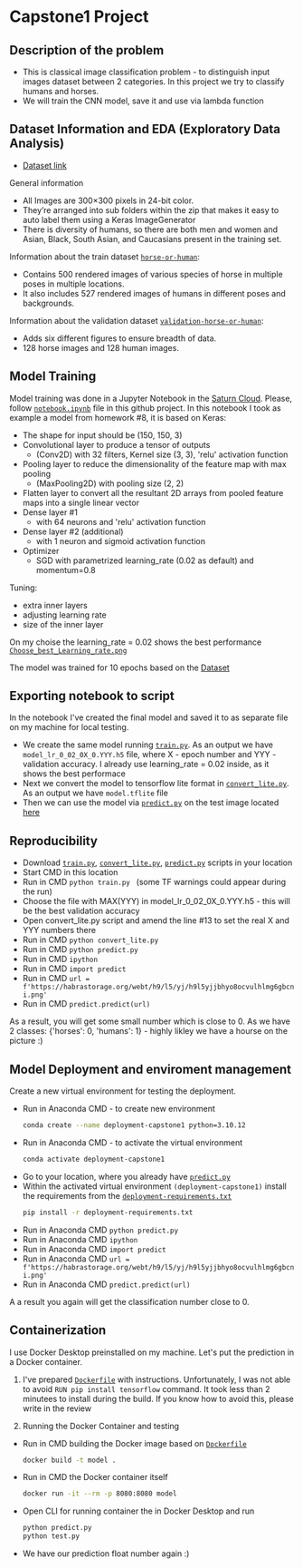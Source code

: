 # Capstone1 Project


## Description of the problem
- This is classical image classification problem - to distinguish input images dataset between 2 categories. In this project we try to classify humans and horses.
- We will train the CNN model, save it and use via lambda function


## Dataset Information and EDA (Exploratory Data Analysis)
- [Dataset link](http://laurencemoroney.com/horses-or-humans-dataset)

General information
- All Images are 300×300 pixels in 24-bit color.
- They’re arranged into sub folders within the zip that makes it easy to auto label them using a Keras ImageGenerator
- There is diversity of humans, so there are both men and women and Asian, Black, South Asian, and Caucasians present in the training set.

Information about the train dataset [`horse-or-human`](horse-or-human):
- Contains 500 rendered images of various species of horse in multiple poses in multiple locations.
- It also includes 527 rendered images of humans in different poses and backgrounds.

Information about the validation dataset [`validation-horse-or-human`](validation-horse-or-human):
- Adds six different figures to ensure breadth of data.
- 128 horse images and 128 human images.


## Model Training
Model training was done in a Jupyter Notebook in the [Saturn Cloud](https://app.community.saturnenterprise.io/dash/o/community/resources). Please, follow [`notebook.ipynb`](notebook.ipynb) file in this github project. In this notebook I took as example a model from homework #8, it is based on Keras:
- The shape for input should be (150, 150, 3)
- Convolutional layer to produce a tensor of outputs
  - (Conv2D) with 32 filters, Kernel size (3, 3), 'relu' activation function
- Pooling layer to reduce the dimensionality of the feature map with max pooling
  - (MaxPooling2D) with pooling size (2, 2)
- Flatten layer to convert all the resultant 2D arrays from pooled feature maps into a single linear vector
- Dense layer #1
  - with 64 neurons and 'relu' activation function
- Dense layer #2 (additional)
  - with 1 neuron and sigmoid activation function
- Optimizer
  - SGD with parametrized learning_rate (0.02 as default) and momentum=0.8
 
Tuning:
- extra inner layers
- adjusting learning rate
- size of the inner layer

On my choise the learning_rate = 0.02 shows the best performance [`Choose_best_Learning_rate.png`](Choose_best_Learning_rate.png)


The model was trained for 10 epochs based on the [Dataset](http://laurencemoroney.com/horses-or-humans-dataset)


## Exporting notebook to script
In the notebook I've created the final model and saved it to as separate file on my machine for local testing.
- We create the same model running [`train.py`](train.py). As an output we have `model_lr_0_02_0X_0.YYY.h5` file, where X - epoch number and YYY - validation accuracy. I already use learning_rate = 0.02 inside, as it shows the best performace
- Next we convert the model to tensorflow lite format in [`convert_lite.py`](convert_lite.py). As an output we have `model.tflite` file
- Then we can use the model via [`predict.py`](predict.py) on the test image located [here](https://habrastorage.org/webt/h9/l5/yj/h9l5yjjbhyo8ocvulhlmg6gbcni.png)


## Reproducibility
- Download [`train.py`](train.py), [`convert_lite.py`](convert_lite.py), [`predict.py`](predict.py) scripts in your location
- Start CMD in this location
- Run in CMD ```python train.py ``` (some TF warnings could appear during the run)
- Choose the file with MAX(YYY) in model_lr_0_02_0X_0.YYY.h5 - this will be the best validation accuracy
- Open convert_lite.py script and amend the line #13 to set the real X and YYY numbers there 
- Run in CMD ```python convert_lite.py ```
- Run in CMD ```python predict.py ```
- Run in CMD ```ipython ```
- Run in CMD ```import predict ```
- Run in CMD ```url = f'https://habrastorage.org/webt/h9/l5/yj/h9l5yjjbhyo8ocvulhlmg6gbcni.png' ```
- Run in CMD ```predict.predict(url) ```

As a result, you will get some small number which is close to 0. As we have 2 classes: {'horses': 0, 'humans': 1} - highly likley we have a hourse on the picture :) 


## Model Deployment and enviroment management
Create a new virtual environment for testing the deployment.

- Run in Anaconda CMD - to create new environment 
    ```bash
    conda create --name deployment-capstone1 python=3.10.12
    ```	
- Run in Anaconda CMD - to activate the virtual environment
    ```bash
    conda activate deployment-capstone1
    ```
- Go to your location, where you already have [`predict.py`](predict.py)
- Within the activated virtual environment `(deployment-capstone1)` install the requirements from the [`deployment-requirements.txt`](deployment-requirements.txt) 
    ```bash
    pip install -r deployment-requirements.txt
    ```
- Run in Anaconda CMD ```python predict.py ```
- Run in Anaconda CMD ```ipython ```
- Run in Anaconda CMD ```import predict ```
- Run in Anaconda CMD ```url = f'https://habrastorage.org/webt/h9/l5/yj/h9l5yjjbhyo8ocvulhlmg6gbcni.png' ```
- Run in Anaconda CMD ```predict.predict(url) ```

A a result you again will get the classification number close to 0.


## Containerization
I use Docker Desktop preinstalled on my machine. Let's put the prediction in a Docker container. 

1. I've prepared [`Dockerfile`](Dockerfile) with instructions. Unfortunately, I was not able to avoid ```RUN pip install tensorflow``` command. It took less than 2 minutees to install during the build. If you know how to avoid this, please write in the review 

2. Running the Docker Container and testing

- Run in CMD building the Docker image based on [`Dockerfile`](Dockerfile)
    ```bash
    docker build -t model .
    ```

- Run in CMD the Docker container itself
    ```bash	
    docker run -it --rm -p 8080:8080 model
    ```

- Open CLI for running container the in Docker Desktop and run
    ```bash
    python predict.py
    python test.py	
    ```
- We have our prediction float number again :)
